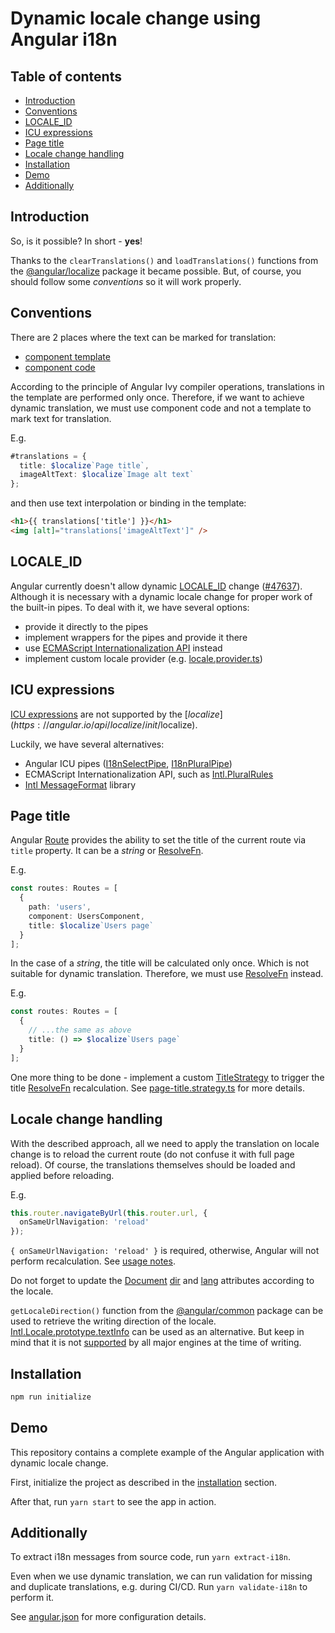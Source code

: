 # Dynamic locale change using Angular i18n


## Table of contents
- [Introduction](#introduction)
- [Conventions](#conventions)
- [LOCALE_ID](#locale_id)
- [ICU expressions](#icu-expressions)
- [Page title](#page-title)
- [Locale change handling](#locale-change-handling)
- [Installation](#installation)
- [Demo](#demo)
- [Additionally](#additionally)


## Introduction
So, is it possible? In short - **yes**!

Thanks to the `clearTranslations()` and `loadTranslations()` functions from the [@angular/localize](https://angular.io/api/localize) package it became possible.
But, of course, you should follow some *conventions* so it will work properly.


## Conventions
There are 2 places where the text can be marked for translation:
- [component template](https://angular.io/guide/i18n-common-prepare#mark-text-in-component-template)
- [component code](https://angular.io/guide/i18n-common-prepare#mark-text-in-component-code)

According to the principle of Angular Ivy compiler operations, translations in the template are performed only once.
Therefore, if we want to achieve dynamic translation, we must use component code and not a template to mark text for translation.

E.g.

```ts
#translations = {
  title: $localize`Page title`,
  imageAltText: $localize`Image alt text`
};
```

and then use text interpolation or binding in the template:

```html
<h1>{{ translations['title'] }}</h1>
<img [alt]="translations['imageAltText']" />
```


## LOCALE_ID
Angular currently doesn't allow dynamic [LOCALE_ID](https://angular.io/api/core/LOCALE_ID) change ([#47637](https://github.com/angular/angular/issues/47637)). Although it is necessary with a dynamic locale change for proper work of the built-in pipes. To deal with it, we have several options:
- provide it directly to the pipes
- implement wrappers for the pipes and provide it there
- use [ECMAScript Internationalization API](https://developer.mozilla.org/en-US/docs/Web/JavaScript/Reference/Global_Objects/Intl) instead
- implement custom locale provider (e.g. [locale.provider.ts](src/app/locale/locale.provider.ts))


## ICU expressions
[ICU expressions](https://angular.io/guide/i18n-common-prepare#icu-expressions) are not supported by the [$localize](https://angular.io/api/localize/init/$localize).

Luckily, we have several alternatives:
- Angular ICU pipes ([I18nSelectPipe](https://angular.io/api/common/I18nSelectPipe), [I18nPluralPipe](https://angular.io/api/common/I18nPluralPipe))
- ECMAScript Internationalization API, such as [Intl.PluralRules](https://developer.mozilla.org/en-US/docs/Web/JavaScript/Reference/Global_Objects/Intl/PluralRules)
- [Intl MessageFormat](https://formatjs.io/docs/intl-messageformat/) library


## Page title
Angular [Route](https://angular.io/api/router/Route) provides the ability to set the title of the current route via `title` property. It can be a *string* or [ResolveFn](https://angular.io/api/router/ResolveFn).

E.g.
```ts
const routes: Routes = [
  {
    path: 'users',
    component: UsersComponent,
    title: $localize`Users page`
  }
];
```

In the case of a *string*, the title will be calculated only once. Which is not suitable for dynamic translation. Therefore, we must use [ResolveFn](https://angular.io/api/router/ResolveFn) instead.

E.g.
```ts
const routes: Routes = [
  {
    // ...the same as above
    title: () => $localize`Users page`
  }
];
```

One more thing to be done - implement a custom [TitleStrategy](https://angular.io/api/router/TitleStrategy) to trigger the title [ResolveFn](https://angular.io/api/router/ResolveFn) recalculation. See [page-title.strategy.ts](src/app/services/page-title.strategy.ts) for more details.


## Locale change handling
With the described approach, all we need to apply the translation on locale change is to reload the current route (do not confuse it with full page reload). Of course, the translations themselves should be loaded and applied before reloading.

E.g.
```ts
this.router.navigateByUrl(this.router.url, {
  onSameUrlNavigation: 'reload'
});
```

`{ onSameUrlNavigation: 'reload' }` is required, otherwise, Angular will not perform recalculation. See [usage notes](https://angular.io/api/router/OnSameUrlNavigation#description).

Do not forget to update the [Document](https://developer.mozilla.org/en-US/docs/Web/API/Document) [dir](https://developer.mozilla.org/en-US/docs/Web/API/Document/dir) and [lang](https://developer.mozilla.org/en-US/docs/Web/HTML/Global_attributes/lang) attributes according to the locale.

`getLocaleDirection()` function from the [@angular/common](https://angular.io/api/common) package can be used to retrieve the writing direction of the locale. [Intl.Locale.prototype.textInfo](https://developer.mozilla.org/en-US/docs/Web/JavaScript/Reference/Global_Objects/Intl/Locale/textInfo) can be used as an alternative. But keep in mind that it is not [supported](https://developer.mozilla.org/en-US/docs/Web/JavaScript/Reference/Global_Objects/Intl/Locale/textInfo#browser_compatibility) by all major engines at the time of writing.


## Installation
```bash
npm run initialize
```


## Demo
This repository contains a complete example of the Angular application with dynamic locale change.

First, initialize the project as described in the [installation](#installation) section.

After that, run `yarn start` to see the app in action.


## Additionally
To extract i18n messages from source code, run `yarn extract-i18n`.

Even when we use dynamic translation, we can run validation for missing and duplicate translations, e.g. during CI/CD. Run `yarn validate-i18n` to perform it.

See [angular.json](angular.json) for more configuration details.
